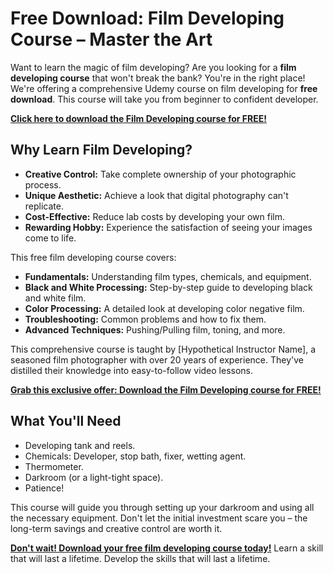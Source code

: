 # Free Download: Film Developing Course – Master the Art

Want to learn the magic of film developing? Are you looking for a **film developing course** that won't break the bank? You're in the right place! We're offering a comprehensive Udemy course on film developing for **free download**. This course will take you from beginner to confident developer.

[**Click here to download the Film Developing course for FREE!**](https://udemywork.com/film-developing-course)

## Why Learn Film Developing?

*   **Creative Control:** Take complete ownership of your photographic process.
*   **Unique Aesthetic:** Achieve a look that digital photography can't replicate.
*   **Cost-Effective:** Reduce lab costs by developing your own film.
*   **Rewarding Hobby:** Experience the satisfaction of seeing your images come to life.

This free film developing course covers:

*   **Fundamentals:** Understanding film types, chemicals, and equipment.
*   **Black and White Processing:** Step-by-step guide to developing black and white film.
*   **Color Processing:** A detailed look at developing color negative film.
*   **Troubleshooting:** Common problems and how to fix them.
*   **Advanced Techniques:** Pushing/Pulling film, toning, and more.

This comprehensive course is taught by [Hypothetical Instructor Name], a seasoned film photographer with over 20 years of experience. They've distilled their knowledge into easy-to-follow video lessons.

[**Grab this exclusive offer: Download the Film Developing course for FREE!**](https://udemywork.com/film-developing-course)

## What You'll Need

*   Developing tank and reels.
*   Chemicals: Developer, stop bath, fixer, wetting agent.
*   Thermometer.
*   Darkroom (or a light-tight space).
*   Patience!

This course will guide you through setting up your darkroom and using all the necessary equipment. Don't let the initial investment scare you – the long-term savings and creative control are worth it.

[**Don't wait! Download your free film developing course today!**](https://udemywork.com/film-developing-course) Learn a skill that will last a lifetime. Develop the skills that will last a lifetime.

